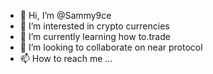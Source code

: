 - 👋 Hi, I’m @Sammy9ce
- 👀 I’m interested in crypto currencies 
- 🌱 I’m currently learning how to.trade
- 💞️ I’m looking to collaborate on near protocol 
- 📫 How to reach me ...

<!---
Sammy9ce/Sammy9ce is a ✨ special ✨ repository because its `README.md` (this file) appears on your GitHub profile.
You can click the Preview link to take a look at your changes.
--->
